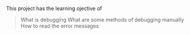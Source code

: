 This project has the learning ojective of 
>What is debugging
>What are some methods of debugging manually
>How to read the error messages
